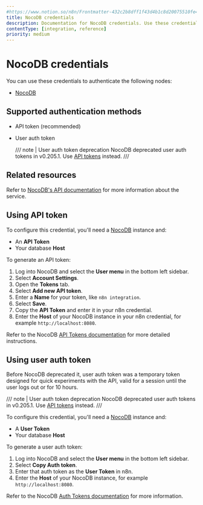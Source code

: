 ```yaml
---
#https://www.notion.so/n8n/Frontmatter-432c2b8dff1f43d4b1c8d20075510fe4
title: NocoDB credentials
description: Documentation for NocoDB credentials. Use these credentials to authenticate NocoDB in n8n, a workflow automation platform.
contentType: [integration, reference]
priority: medium
---
```


# NocoDB credentials

You can use these credentials to authenticate the following nodes:

- [NocoDB](/integrations/builtin/app-nodes/n8n-nodes-base.nocodb.md)

## Supported authentication methods

- API token (recommended)
- User auth token

    /// note | User auth token deprecation
    NocoDB deprecated user auth tokens in v0.205.1. Use [API tokens](#using-api-token) instead.
    ///

## Related resources

Refer to [NocoDB's API documentation](https://data-apis-v2.nocodb.com/) for more information about the service.

## Using API token

To configure this credential, you'll need a [NocoDB](https://www.nocodb.com/) instance and:

- An **API Token**
- Your database **Host**

To generate an API token:

1. Log into NocoDB and select the **User menu** in the bottom left sidebar.
2. Select **Account Settings**.
3. Open the **Tokens** tab.
4. Select **Add new API token**.
5. Enter a **Name** for your token, like `n8n integration`.
6. Select **Save**.
7. Copy the **API Token** and enter it in your n8n credential.
8. Enter the **Host** of your NocoDB instance in your n8n credential, for example `http://localhost:8080`.

Refer to the NocoDB [API Tokens documentation](https://docs.nocodb.com/account-settings/api-tokens/) for more detailed instructions.

## Using user auth token

Before NocoDB deprecated it, user auth token was a temporary token designed for quick experiments with the API, valid for a session until the user logs out or for 10 hours.

/// note | User auth token deprecation
NocoDB deprecated user auth tokens in v0.205.1. Use [API tokens](#using-api-token) instead.
///

To configure this credential, you'll need a [NocoDB](https://www.nocodb.com/) instance and:

- A **User Token**
- Your database **Host**

To generate a user auth token:

1. Log into NocoDB and select the **User menu** in the bottom left sidebar.
2. Select **Copy Auth token**.
3. Enter that auth token as the **User Token** in n8n. 
4. Enter the **Host** of your NocoDB instance, for example `http://localhost:8080`.

Refer to the NocoDB [Auth Tokens documentation](https://docs.nocodb.com/account-settings/api-tokens/#auth-tokens) for more information.
